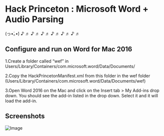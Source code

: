 # Hack Princeton : Microsoft Word + Audio Parsing

(っ•́｡•́) ♪ ♬ ♪ ♬ ♪ ♬ ♪ ♬ ♪ ♬ ♪ ♬ 

## Configure and run on Word for Mac 2016

1.Create a folder called “wef” in Users/Library/Containers/com.microsoft.word/Data/Documents/

2.Copy the HackPrincetonManifest.xml from this folder in the wef folder (Users/Library/Containers/com.microsoft.word/Data/Documents/wef)

3.Open Word 2016 on the Mac and click on the Insert tab > My Add-ins drop down. You should see the add-in listed in the drop down. Select it and it will load the add-in.

## Screenshots 

![Image](https://github.com/lucylow/Hack_princeton_master/blob/master/readme-images/sillystoriesUI.PNG)

